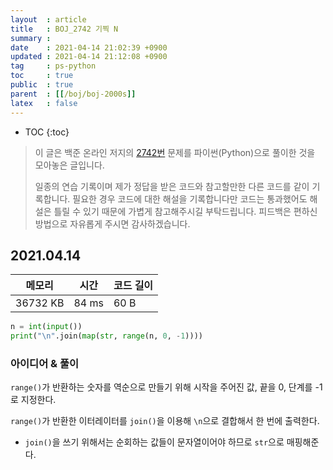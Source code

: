 ```yaml
---
layout  : article
title   : BOJ_2742 기찍 N
summary : 
date    : 2021-04-14 21:02:39 +0900
updated : 2021-04-14 21:12:08 +0900
tag     : ps-python
toc     : true
public  : true
parent  : [[/boj/boj-2000s]]
latex   : false
---
```

* TOC
{:toc}

> 이 글은 백준 온라인 저지의 [2742번](https://www.acmicpc.net/problem/2742) 문제를 파이썬(Python)으로 풀이한 것을 모아놓은 글입니다.
>
> 일종의 연습 기록이며 제가 정답을 받은 코드와 참고할만한 다른 코드를 같이 기록합니다. 필요한 경우 코드에 대한 해설을 기록합니다만 코드는 통과했어도 해설은 틀릴 수 있기 때문에 가볍게 참고해주시길 부탁드립니다. 피드백은 편하신 방법으로 자유롭게 주시면 감사하겠습니다.

## 2021.04.14

| 메모리    | 시간  | 코드 길이 |
| --------- | ----- | --------- |
| 36732 KB  | 84 ms | 60 B      |

```python
n = int(input())
print("\n".join(map(str, range(n, 0, -1))))
```

### 아이디어 & 풀이

`range()`가 반환하는 숫자를 역순으로 만들기 위해 시작을 주어진 값, 끝을 0, 단계를 -1로 지정한다.

`range()`가 반환한 이터레이터를 `join()`을 이용해 `\n`으로 결합해서 한 번에 출력한다.

* `join()`을 쓰기 위해서는 순회하는 값들이 문자열이어야 하므로 `str`으로 매핑해준다.
